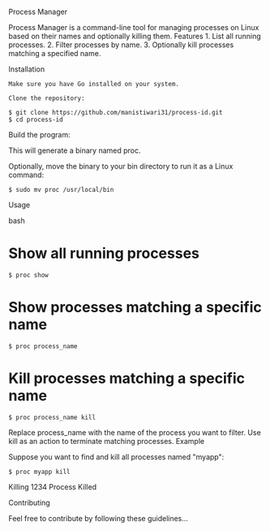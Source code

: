 Process Manager

Process Manager is a command-line tool for managing processes on Linux based on their names and optionally killing them.
Features
    1. List all running processes.
    2. Filter processes by name.
    3. Optionally kill processes matching a specified name.

Installation

    Make sure you have Go installed on your system.

    Clone the repository:

    $ git clone https://github.com/manistiwari31/process-id.git
    $ cd process-id


Build the program:




This will generate a binary named proc.

Optionally, move the binary to your bin directory to run it as a Linux command:


    $ sudo mv proc /usr/local/bin

Usage

bash

# Show all running processes
    $ proc show

# Show processes matching a specific name
    $ proc process_name

# Kill processes matching a specific name
    $ proc process_name kill

Replace process_name with the name of the process you want to filter. Use kill as an action to terminate matching processes.
Example

Suppose you want to find and kill all processes named "myapp":

    $ proc myapp kill
    
Killing 1234
Process Killed

Contributing

Feel free to contribute by following these guidelines...
